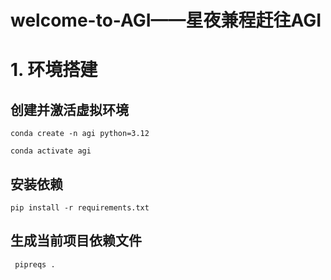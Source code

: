 # welcome-to-AGI——星夜兼程赶往AGI
# 1. 环境搭建

## 创建并激活虚拟环境

```shell
conda create -n agi python=3.12

conda activate agi
```

## 安装依赖

```shell
pip install -r requirements.txt
```

## 生成当前项目依赖文件

```shell
 pipreqs .
```

